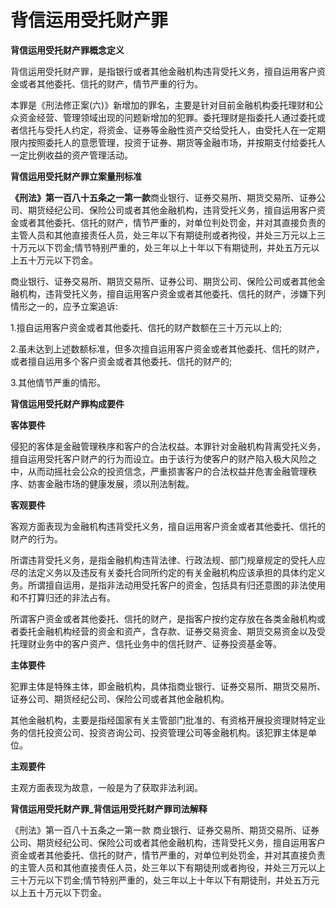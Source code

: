 # 背信运用受托财产罪

 

 

**背信运用受托财产罪概念定义**

背信运用受托财产罪，是指银行或者其他金融机构违背受托义务，擅自运用客户资金或者其他委托、信托的财产，情节严重的行为。

本罪是《刑法修正案(六)》新增加的罪名，主要是针对目前金融机构委托理财和公众资金经营、管理领域出现的问题新增加的犯罪。委托理财是指委托人通过委托或者信托与受托人约定，将资金、证券等金融性资产交给受托人，由受托人在一定期限内按照委托人的意愿管理，投资于证券、期货等金融市场，并按期支付给委托人一定比例收益的资产管理活动。

**背信运用受托财产罪立案量刑标准**

**《刑法》第一百八十五条之一第一款**商业银行、证券交易所、期货交易所、证券公司、期货经纪公司、保险公司或者其他金融机构，违背受托义务，擅自运用客户资金或者其他委托、信托的财产，情节严重的，对单位判处罚金，并对其直接负责的主管人员和其他直接责任人员，处三年以下有期徒刑或者拘役，并处三万元以上三十万元以下罚金;情节特别严重的，处三年以上十年以下有期徒刑，并处五万元以上五十万元以下罚金。

商业银行、证券交易所、期货交易所、证券公司、期货公司、保险公司或者其他金融机构，违背受托义务，擅自运用客户资金或者其他委托、信托的财产，涉嫌下列情形之一的，应予立案追诉:

1.擅自运用客户资金或者其他委托、信托的财产数额在三十万元以上的;

2.虽未达到上述数额标准，但多次擅自运用客户资金或者其他委托、信托的财产，或者擅自运用多个客户资金或者其他委托、信托的财产的;

3.其他情节严重的情形。

 

**背信运用受托财产罪构成要件**

**客体要件**

侵犯的客体是金融管理秩序和客户的合法权益。本罪针对金融机构背离受托义务，擅自运用受托客户财产的行为而设立。由于该行为使客户的财产陷入极大风险之中，从而动摇社会公众的投资信念，严重损害客户的合法权益并危害金融管理秩序、妨害金融市场的健康发展，须以刑法制裁。

**客观要件**

客观方面表现为金融机构违背受托义务，擅自运用客户资金或者其他委托、信托的财产的行为。

所谓违背受托义务，是指金融机构违背法律、行政法规、部门规章规定的受托人应尽的法定义务以及违反有关委托合同所约定的有关金融机构应该承担的具体约定义务。所谓擅自运用，是指非法动用受托客户的资金，包括具有归还意图的非法使用和不打算归还的非法占有。

所谓客户资金或者其他委托、信托的财产，是指客户按约定存放在各类金融机构或者委托金融机构经营的资金和资产，含存款、证券交易资金、期货交易资金以及受托理财业务中的客户资产、信托业务中的信托财产、证券投资基金等。

**主体要件**

犯罪主体是特殊主体，即金融机构，具体指商业银行、证券交易所、期货交易所、证券公司、期货经纪公司、保险公司或者其他金融机构。

其他金融机构，主要是指经国家有关主管部门批准的、有资格开展投资理财特定业务的信托投资公司、投资咨询公司、投资管理公司等金融机构。该犯罪主体是单位。

**主观要件**

主观方面表现为故意，一般是为了获取非法利润。

**背信运用受托财产罪\_背信运用受托财产罪司法解释**

《刑法》第一百八十五条之一第一款
商业银行、证券交易所、期货交易所、证券公司、期货经纪公司、保险公司或者其他金融机构，违背受托义务，擅自运用客户资金或者其他委托、信托的财产，情节严重的，对单位判处罚金，并对其直接负责的主管人员和其他直接责任人员，处三年以下有期徒刑或者拘役，并处三万元以上三十万元以下罚金;情节特别严重的，处三年以上十年以下有期徒刑，并处五万元以上五十万元以下罚金。

